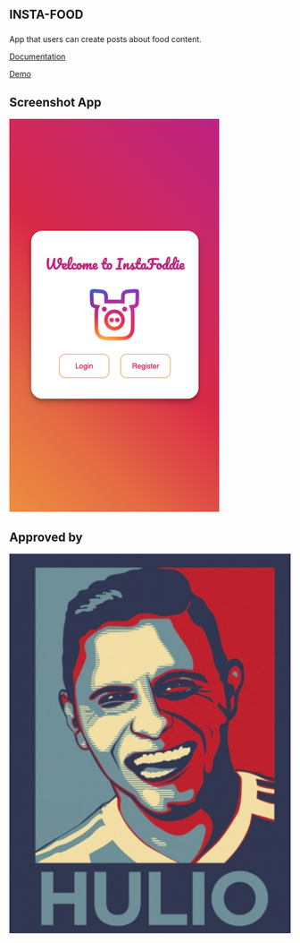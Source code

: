 ## INSTA-FOOD

###

App that users can create posts about food content.

[Documentation](insta-food-doc/README.md)

[Demo](http://instafood.surge.sh/#/)

## Screenshot App

![Welcome page](insta-food-doc/images/screenshot2.png)

## Approved by

![hulio](insta-food-doc/images/hulio.png)
